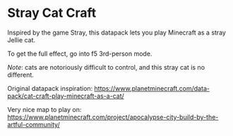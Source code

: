 # Stray Cat Craft
Inspired by the game Stray, this datapack lets you play Minecraft as a stray Jellie cat. 

To get the full effect, go into f5 3rd-person mode.

_Note_: cats are notoriously difficult to control, and this stray cat is no different.

Original datapack inspiration:  https://www.planetminecraft.com/data-pack/cat-craft-play-minecraft-as-a-cat/

Very nice map to play on: https://www.planetminecraft.com/project/apocalypse-city-build-by-the-artful-community/
